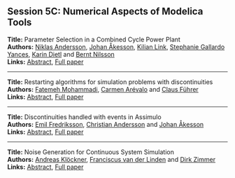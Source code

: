 <h2>Session 5C: Numerical Aspects of Modelica Tools</h2>
<p>
<b>Title:</b> Parameter Selection in a Combined Cycle Power Plant<br />
<b>Authors:</b> <a href="../authors/author_9.html">Niklas Andersson</a>, <a href="../authors/author_3.html">Johan Åkesson</a>, <a href="../authors/author_198.html">Kilian Link</a>, <a href="../authors/author_106.html">Stephanie Gallardo Yances</a>, <a href="../authors/author_71.html">Karin Dietl</a> and <a href="../authors/author_223.html">Bernt Nilsson</a><br />
<b>Links:</b> <a href="../abstracts/abstract_85.pdf">Abstract</a>, <a href="../submissions/ECP14096809_AnderssonAkessonLinkGallardoyancesDietlNilsson.pdf">Full paper</a>
</p>
<hr />
<p>
<b>Title:</b> Restarting algorithms for simulation problems with discontinuities<br />
<b>Authors:</b> <a href="../authors/author_214.html">Fatemeh Mohammadi</a>, <a href="../authors/author_11.html">Carmen Arévalo</a> and <a href="../authors/author_101.html">Claus Führer</a><br />
<b>Links:</b> <a href="../abstracts/abstract_86.pdf">Abstract</a>, <a href="../submissions/ECP14096819_MohammadiArevaloFuhrer.pdf">Full paper</a>
</p>
<hr />
<p>
<b>Title:</b> Discontinuities handled with events in Assimulo<br />
<b>Authors:</b> <a href="../authors/author_95.html">Emil Fredriksson</a>, <a href="../authors/author_7.html">Christian Andersson</a> and <a href="../authors/author_3.html">Johan Åkesson</a><br />
<b>Links:</b> <a href="../abstracts/abstract_87.pdf">Abstract</a>, <a href="../submissions/ECP14096827_FredrikssonAnderssonAkesson.pdf">Full paper</a>
</p>
<hr />
<p>
<b>Title:</b> Noise Generation for Continuous System Simulation<br />
<b>Authors:</b> <a href="../authors/author_166.html">Andreas Klöckner</a>, <a href="../authors/author_318.html">Franciscus van der Linden</a> and <a href="../authors/author_347.html">Dirk Zimmer</a><br />
<b>Links:</b> <a href="../abstracts/abstract_88.pdf">Abstract</a>, <a href="../submissions/ECP14096837_KlocknerVanderlindenZimmer.pdf">Full paper</a>
</p>